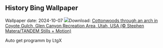 ## History Bing Wallpaper
Wallpaper date: 2024-10-07
![](https://www.bing.com/th?id=OHR.CoyoteGulch_EN-CA9362587881_UHD.jpg&w=1000)Download: [Cottonwoods through an arch in Coyote Gulch, Glen Canyon Recreation Area, Utah, USA (© Stephen Matera/TANDEM Stills + Motion)](https://www.bing.com/th?id=OHR.CoyoteGulch_EN-CA9362587881_UHD.jpg)

Auto get programm by LtgX
